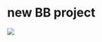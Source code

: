 # new BB project

![](https://encrypted-tbn0.gstatic.com/images?q=tbn:ANd9GcS4HZgKj7a-oODQKFPoQC0IsaUnsZJ0hn82rIdKYOEyWnR48pAahA)
